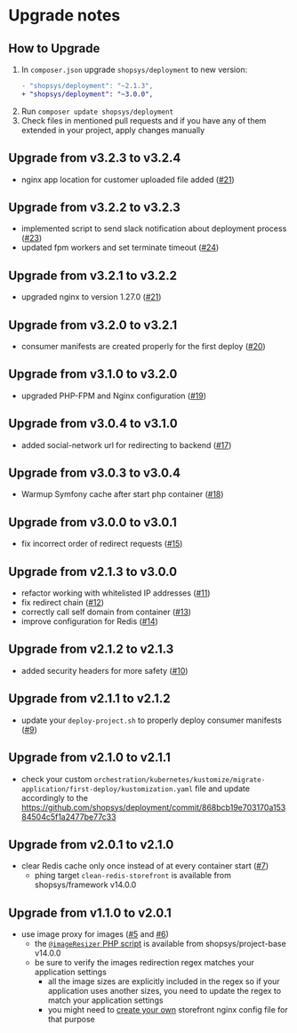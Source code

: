 # Upgrade notes

## How to Upgrade

1. In `composer.json` upgrade `shopsys/deployment` to new version:
    ```diff
   - "shopsys/deployment": "~2.1.3",
   + "shopsys/deployment": "~3.0.0",
    ```
2. Run `composer update shopsys/deployment`
3. Check files in mentioned pull requests and if you have any of them extended in your project, apply changes manually

## Upgrade from v3.2.3 to v3.2.4

- nginx app location for customer uploaded file added ([#21](https://github.com/shopsys/deployment/pull/21))

## Upgrade from v3.2.2 to v3.2.3

- implemented script to send slack notification about deployment process ([#23](https://github.com/shopsys/deployment/pull/23))
- updated fpm workers and set terminate timeout ([#24](https://github.com/shopsys/deployment/pull/24))

## Upgrade from v3.2.1 to v3.2.2

- upgraded nginx to version 1.27.0 ([#21](https://github.com/shopsys/deployment/pull/21))

## Upgrade from v3.2.0 to v3.2.1

- consumer manifests are created properly for the first deploy ([#20](https://github.com/shopsys/deployment/pull/20))

## Upgrade from v3.1.0 to v3.2.0

- upgraded PHP-FPM and Nginx configuration ([#19](https://github.com/shopsys/deployment/pull/19))

## Upgrade from v3.0.4 to v3.1.0

- added social-network url for redirecting to backend ([#17](https://github.com/shopsys/deployment/pull/17))

## Upgrade from v3.0.3 to v3.0.4

- Warmup Symfony cache after start php container ([#18](https://github.com/shopsys/deployment/pull/18))

## Upgrade from v3.0.0 to v3.0.1

- fix incorrect order of redirect requests ([#15](https://github.com/shopsys/deployment/pull/15))

## Upgrade from v2.1.3 to v3.0.0

- refactor working with whitelisted IP addresses ([#11](https://github.com/shopsys/deployment/pull/11))
- fix redirect chain ([#12](https://github.com/shopsys/deployment/pull/12))
- correctly call self domain from container ([#13](https://github.com/shopsys/deployment/pull/13))
- improve configuration for Redis ([#14](https://github.com/shopsys/deployment/pull/14))

## Upgrade from v2.1.2 to v2.1.3

- added security headers for more safety ([#10](https://github.com/shopsys/deployment/pull/10))

## Upgrade from v2.1.1 to v2.1.2

- update your `deploy-project.sh` to properly deploy consumer manifests ([#9](https://github.com/shopsys/deployment/pull/9/files))

## Upgrade from v2.1.0 to v2.1.1

- check your custom `orchestration/kubernetes/kustomize/migrate-application/first-deploy/kustomization.yaml` file and update accordingly to the https://github.com/shopsys/deployment/commit/868bcb19e703170a15384504c5f1a2477be77c33

## Upgrade from v2.0.1 to v2.1.0

- clear Redis cache only once instead of at every container start ([#7](https://github.com/shopsys/deployment/pull/7/files))
    - phing target `clean-redis-storefront` is available from shopsys/framework v14.0.0

## Upgrade from v1.1.0 to v2.0.1

- use image proxy for images ([#5](https://github.com/shopsys/deployment/pull/5) and [#6](https://github.com/shopsys/deployment/pull/6))
    - the [`@imageResizer` PHP script](https://github.com/shopsys/shopsys/blob/14.0/project-base/app/web/imageResizer.php) is available from shopsys/project-base v14.0.0
    - be sure to verify the images redirection regex matches your application settings
        - all the image sizes are explicitly included in the regex so if your application uses another sizes, you need to update the regex to match your application settings
        - you might need to [create your own](https://github.com/shopsys/deployment#customize-deployment) storefront nginx config file for that purpose

